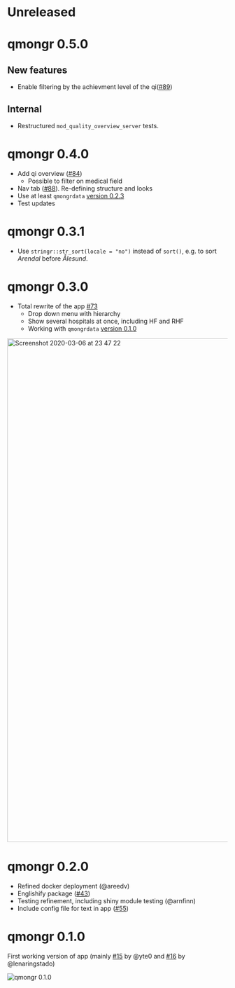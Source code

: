 # Unreleased

# qmongr 0.5.0

## New features

* Enable filtering by the achievment level of the qi([#89](https://github.com/SKDE-Felles/qmongr/pull/89))

## Internal

* Restructured `mod_quality_overview_server` tests.

# qmongr 0.4.0

* Add qi overview ([#84](https://github.com/SKDE-Felles/qmongr/pull/84))
  - Possible to filter on medical field
* Nav tab ([#88](https://github.com/SKDE-Felles/qmongr/pull/88)). Re-defining structure and looks
* Use at least `qmongrdata` [version 0.2.3](https://skde-felles.github.io/qmongrdata/news/index.html#qmongrdata-0-2-3) 
* Test updates

# qmongr 0.3.1

- Use `stringr::str_sort(locale = "no")` instead of `sort()`, e.g. to sort *Arendal* before *Ålesund*.

# qmongr 0.3.0

* Total rewrite of the app [#73](https://github.com/SKDE-Felles/qmongr/pull/73)
  - Drop down menu with hierarchy
  - Show several hospitals at once, including HF and RHF
  - Working with `qmongrdata` [version 0.1.0](https://skde-felles.github.io/qmongrdata/news/index.html#qmongrdata-0-1-0)  

<img width="1150" alt="Screenshot 2020-03-06 at 23 47 22" src="https://user-images.githubusercontent.com/136346/76128539-e6690780-6004-11ea-9388-f58fe83cc46d.png">

# qmongr 0.2.0

* Refined docker deployment (@areedv)
* Englishify package ([#43](https://github.com/SKDE-Felles/qmongr/pull/43))
* Testing refinement, including shiny module testing (@arnfinn)
* Include config file for text in app ([#55](https://github.com/SKDE-Felles/qmongr/pull/55))

# qmongr 0.1.0

First working version of app (mainly [#15](https://github.com/SKDE-Felles/qmongr/pull/15) by @yte0 and [#16](https://github.com/SKDE-Felles/qmongr/pull/16) by @lenaringstado)

![qmongr 0.1.0](https://user-images.githubusercontent.com/136346/74818563-2b035c00-52ff-11ea-999a-a3a0630eeb5f.png)
